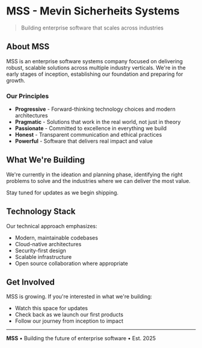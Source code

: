 # MSS - Mevin Sicherheits Systems

> Building enterprise software that scales across industries

## About MSS

MSS is an enterprise software systems company focused on delivering robust, scalable solutions across multiple industry verticals. We're in the early stages of inception, establishing our foundation and preparing for growth.

### Our Principles

- **Progressive** - Forward-thinking technology choices and modern architectures
- **Pragmatic** - Solutions that work in the real world, not just in theory
- **Passionate** - Committed to excellence in everything we build
- **Honest** - Transparent communication and ethical practices
- **Powerful** - Software that delivers real impact and value

## What We're Building

We're currently in the ideation and planning phase, identifying the right problems to solve and the industries where we can deliver the most value.

Stay tuned for updates as we begin shipping.

## Technology Stack

Our technical approach emphasizes:

- Modern, maintainable codebases
- Cloud-native architectures
- Security-first design
- Scalable infrastructure
- Open source collaboration where appropriate

## Get Involved

MSS is growing. If you're interested in what we're building:

- Watch this space for updates
- Check back as we launch our first products
- Follow our journey from inception to impact

---

**MSS** • Building the future of enterprise software • Est. 2025

<!--

**Here are some ideas to get you started:**

🙋‍♀️ A short introduction - what is your organization all about?
🌈 Contribution guidelines - how can the community get involved?
👩‍💻 Useful resources - where can the community find your docs? Is there anything else the community should know?
🍿 Fun facts - what does your team eat for breakfast?
🧙 Remember, you can do mighty things with the power of [Markdown](https://docs.github.com/github/writing-on-github/getting-started-with-writing-and-formatting-on-github/basic-writing-and-formatting-syntax)
-->
